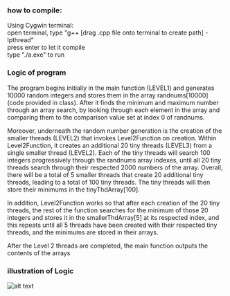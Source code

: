 ### how to compile:  
Using Cygwin terminal:  
open terminal, type "g++ [drag .cpp file onto terminal to create path] -lpthread"  
press enter to let it compile  
type "./a.exe" to run  


### Logic of program
The program begins initially in the main function (LEVEL1) and generates 10000 random integers and stores them in the array randnums[10000] (code provided in class).
After it finds the minimum and maximum number through an array search, by looking through each element in the array and comparing them to the comparison value set at index 0 of randnums.
 
 Moreover, underneath the random number generation is the creation of the smaller threads (LEVEL2) that invokes Level2Function on creation.
 Within Level2Function, it creates an additional 20 tiny threads (LEVEL3) from a single smaller thread (LEVEL2).
 Each of the tiny threads will search 100 integers progressively through the randnums array indexes, until all 20 tiny threads search through their respected 2000 numbers of the array.
 Overall, there will be a total of 5 smaller threads that create 20 additional tiny threads, leading to a total of 100 tiny threads.
 The tiny threads will then store their minimums in the tinyThdArray[100].
 
 In addition, Level2Function works so that after each creation of the 20 tiny threads, the rest of the function searches for the minimum of those 20 integers
 and stores it in the smallerThdArray[5] at its respected index, and this repeats until all 5 threads have been created with their respected tiny threads,
 and the minimums are stored in their arrays.
 
 After the Level 2 threads are completed, the main function outputs the contents of the arrays

### illustration of Logic
![alt text](https://github.com/MarinosDakis/Operating-Systems-CS340/blob/master/Threaded%20Dynamic%20programming/Component%201%20%E2%80%93%201.png)

